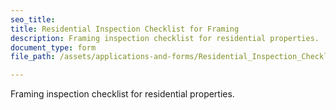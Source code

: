 ```yaml
---
seo_title: 
title: Residential Inspection Checklist for Framing
description: Framing inspection checklist for residential properties.
document_type: form
file_path: /assets/applications-and-forms/Residential_Inspection_Checklist_Framing.pdf

---
```

 Framing inspection checklist for residential properties. 
